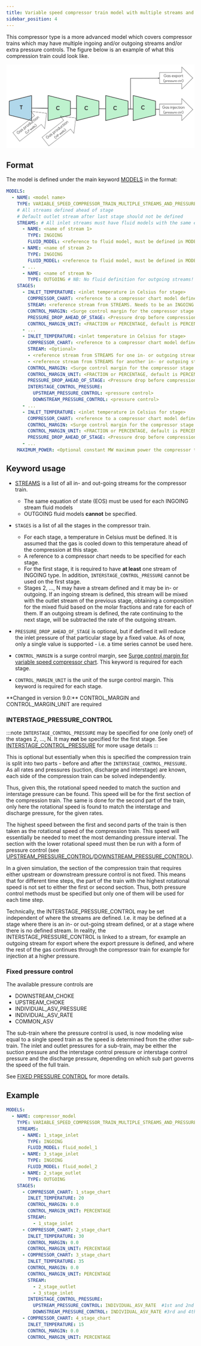 ```yaml
---
title: Variable speed compressor train model with multiple streams and pressures
sidebar_position: 4
---
```


This compressor type is a more advanced model which covers compressor trains which may have multiple ingoing and/or outgoing streams and/or extra pressure controls. The figure below is an example of what this compression train could look like.

![Compressor train with multiple streams and pressures](process_compressor_train_multiple_streams.png)

## Format

The model is defined under the main keyword [MODELS](/about/references/MODELS.md) in the format:

~~~~~~~~yaml
MODELS:
  - NAME: <model name>
    TYPE: VARIABLE_SPEED_COMPRESSOR_TRAIN_MULTIPLE_STREAMS_AND_PRESSURES
    # All streams defined ahead of stage
    # Default outlet stream after last stage should not be defined
    STREAMS: # All inlet streams must have fluid models with the same eos model
      - NAME: <name of stream 1>
        TYPE: INGOING
        FLUID_MODEL: <reference to fluid model, must be defined in MODELS>
      - NAME: <name of stream 2>
        TYPE: INGOING
        FLUID_MODEL: <reference to fluid model, must be defined in MODELS>
      - ...
      - NAME: <name of stream N>
        TYPE: OUTGOING # NB: No fluid definition for outgoing streams!
    STAGES:
      - INLET_TEMPERATURE: <inlet temperature in Celsius for stage>
        COMPRESSOR_CHART: <reference to a compressor chart model defined in MODELS>
        STREAM: <reference stream from STREAMS. Needs to be an INGOING type stream.>
        CONTROL_MARGIN: <Surge control margin for the compressor stage. Set to 0.0 if no margin>
        PRESSURE_DROP_AHEAD_OF_STAGE: <Pressure drop before compression stage [in bar]>
        CONTROL_MARGIN_UNIT: <FRACTION or PERCENTAGE, default is PERCENTAGE>
      - ...
      - INLET_TEMPERATURE: <inlet temperature in Celsius for stage>
        COMPRESSOR_CHART: <reference to a compressor chart model defined in MODELS>
        STREAM: <Optional>
        - <reference stream from STREAMS for one in- or outgoing stream. Optional>
        - <reference stream from STREAMS for another in- or outgoing stream. Optional>
        CONTROL_MARGIN: <Surge control margin for the compressor stage. Set to 0.0 if no margin>
        CONTROL_MARGIN_UNIT: <FRACTION or PERCENTAGE, default is PERCENTAGE>
        PRESSURE_DROP_AHEAD_OF_STAGE: <Pressure drop before compression stage [in bar]>
        INTERSTAGE_CONTROL_PRESSURE:
          UPSTREAM_PRESSURE_CONTROL: <pressure control>
          DOWNSTREAM_PRESSURE_CONTROL: <pressure control>
      - ...
      - INLET_TEMPERATURE: <inlet temperature in Celsius for stage>
        COMPRESSOR_CHART: <reference to a compressor chart model defined in MODELS>
        CONTROL_MARGIN: <Surge control margin for the compressor stage. Set to 0.0 if no margin>
        CONTROL_MARGIN_UNIT: <FRACTION or PERCENTAGE, default is PERCENTAGE>
        PRESSURE_DROP_AHEAD_OF_STAGE: <Pressure drop before compression stage [in bar]>
      - ...
    MAXIMUM_POWER: <Optional constant MW maximum power the compressor train can require>
~~~~~~~~

## Keyword usage

- [STREAMS](/about/references/STREAMS.md) is a list of all in- and out-going streams for the compressor train.
  - The same equation of state (EOS) must be used for each INGOING stream fluid models
  - OUTGOING fluid models **cannot** be specified.
  
- `STAGES` is a list of all the stages in the compressor train. 
  - For each stage, a temperature in Celsius must be defined. It
is assumed that the gas is cooled down to this temperature ahead of the compression at this stage. 
  - A reference to a
compressor chart needs to be specified for each stage.
  - For the first stage, it is required to have **at least** one stream of INGOING type. In addition, `INTERSTAGE_CONTROL_PRESSURE` cannot be used on the first stage.
  - Stages 2, ..., N may have a stream defined and it may be in- or outgoing. If an ingoing stream is defined, this stream
will be mixed with the outlet stream of the previous stage, obtaining a composition for the mixed fluid based on the
molar fractions and rate for each of them. If an outgoing stream is defined, the rate continuing to the next stage, will
be subtracted the rate of the outgoing stream.

- `PRESSURE_DROP_AHEAD_OF_STAGE` is optional, but if defined it will reduce the inlet pressure of that particular stage by a fixed value.
As of now, only a single value is supported - i.e. a time series cannot be used here.

- `CONTROL_MARGIN` is a surge control margin, see [Surge control margin for variable speed compressor chart](/about/modelling/setup/models/compressor_modelling/compressor_charts/index.md). This keyword is required for each stage.

- `CONTROL_MARGIN_UNIT` is the unit of the surge control margin. This keyword is required for each stage.

<span className="changed-from-version">
**Changed in version 9.0:** CONTROL_MARGIN and CONTROL_MARGIN_UNIT are required
</span>
<br/>

### INTERSTAGE_PRESSURE_CONTROL

:::note
`INTERSTAGE_CONTROL_PRESSURE` may be specified for one (only one!) of the stages 2, ..., N. It may **not** be specified for the first stage. See [INTERSTAGE_CONTROL_PRESSURE](/about/references/INTERSTAGE_CONTROL_PRESSURE.md) for more usage details
:::

This is optional but essentially when this is specified the compression train is split into two parts - before and after the `INTERSTAGE_CONTROL_PRESSURE`. As all rates and pressures (suction, discharge and interstage) are known, each side of the compression train can be solved independently.

Thus, given this, the rotational speed needed to match the suction and interstage pressure can be found. This speed will be for the first section of the compression train. The same is done for the second part of the train, only here the rotational speed is found to match the interstage and discharge pressure, for the given rates.

The highest speed between the first and second parts of the train is then taken as the rotational speed of the compression train.
This speed will essentially be needed to meet the most demanding pressure interval.
The section with the lower rotational speed must then be run with a form of pressure control (see [UPSTREAM_PRESSURE_CONTROL](/about/references/UPSTREAM_PRESSURE_CONTROL.md)/[DOWNSTREAM_PRESSURE_CONTROL](/about/references/DOWNSTREAM_PRESSURE_CONTROL.md)).

In a given simulation, the section of the compression train that requires either upstream or downstream pressure control is not fixed. This means that for different time steps, the part of the train with the highest rotational speed is not set to either the first or second section. Thus, both pressure control methods must be specified but only one of them will be used for each time step.

Technically, the INTERSTAGE_PRESSURE_CONTROL may be set independent of where the streams are defined. I.e. it may be
defined at a stage where there is an in- or out-going stream defined, or at a stage where there is no defined stream.
In reality, the INTERSTAGE_PRESSURE_CONTROL is linked to a stream, for example an outgoing stream for export where the
export pressure is defined, and where the rest of the gas continues through the compressor train for example for
injection at a higher pressure.

### Fixed pressure control

The available pressure controls are
* DOWNSTREAM_CHOKE
* UPSTREAM_CHOKE
* INDIVIDUAL_ASV_PRESSURE
* INDIVIDUAL_ASV_RATE
* COMMON_ASV

The sub-train where the pressure control is used, is now modeling wise equal to a single speed train as the speed is
determined from the other sub-train. The inlet and outlet pressures for a sub-train, may be either the suction pressure
and the interstage control pressure or interstage control pressure and the discharge pressure, depending on which sub
part governs the speed of the full train.

See [FIXED PRESSURE CONTROL](/about/modelling/setup/models/compressor_modelling/fixed_speed_pressure_control/index.md) for more details.

## Example

~~~~~~~~yaml
MODELS:
  - NAME: compressor_model
    TYPE: VARIABLE_SPEED_COMPRESSOR_TRAIN_MULTIPLE_STREAMS_AND_PRESSURES
    STREAMS: 
      - NAME: 1_stage_inlet
        TYPE: INGOING
        FLUID_MODEL: fluid_model_1
      - NAME: 3_stage_inlet
        TYPE: INGOING
        FLUID_MODEL: fluid_model_2
      - NAME: 2_stage_outlet
        TYPE: OUTGOING
    STAGES:
      - COMPRESSOR_CHART: 1_stage_chart
        INLET_TEMPERATURE: 20
        CONTROL_MARGIN: 0.0
        CONTROL_MARGIN_UNIT: PERCENTAGE
        STREAM: 
          - 1_stage_inlet
      - COMPRESSOR_CHART: 2_stage_chart 
        INLET_TEMPERATURE: 30
        CONTROL_MARGIN: 0.0
        CONTROL_MARGIN_UNIT: PERCENTAGE
      - COMPRESSOR_CHART: 3_stage_chart 
        INLET_TEMPERATURE: 35
        CONTROL_MARGIN: 0.0
        CONTROL_MARGIN_UNIT: PERCENTAGE
        STREAM: 
          - 2_stage_outlet
          - 3_stage_inlet
        INTERSTAGE_CONTROL_PRESSURE:
          UPSTREAM_PRESSURE_CONTROL: INDIVIDUAL_ASV_RATE  #1st and 2nd stage
          DOWNSTREAM_PRESSURE_CONTROL: INDIVIDUAL_ASV_RATE #3rd and 4th stage
      - COMPRESSOR_CHART: 4_stage_chart 
        INLET_TEMPERATURE: 15
        CONTROL_MARGIN: 0.0
        CONTROL_MARGIN_UNIT: PERCENTAGE
~~~~~~~~
